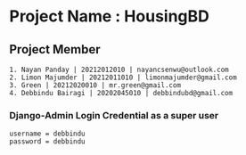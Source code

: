 # Project Name : HousingBD
## Project Member
```
1. Nayan Panday | 20212012010 | nayancsenwu@outlook.com
2. Limon Majumder | 20212011010 | limonmajumder@gmail.com
3. Green | 20212020010 | mr.green@gmail.com
4. Debbindu Bairagi | 20202045010 | debbindubd@gmail.com
```

### Django-Admin Login Credential as a super user
```
username = debbindu
password = debbindu
```